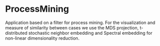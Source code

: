 # ProcessMining

Application based on a filter for process mining. For the visualization and measure of similarity between cases we use the MDS projection, t-distributed stochastic neighbor embedding and Spectral embedding for non-linear dimensionality reduction.
